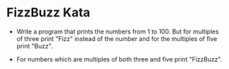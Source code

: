 # FizzBuzz Kata

- Write a program that prints the numbers from 1 to 100. But for multiples of three print "Fizz"
  instead of the number and for the multiples of five print "Buzz".

 - For numbers which are multiples of both
  three and five print "FizzBuzz".
